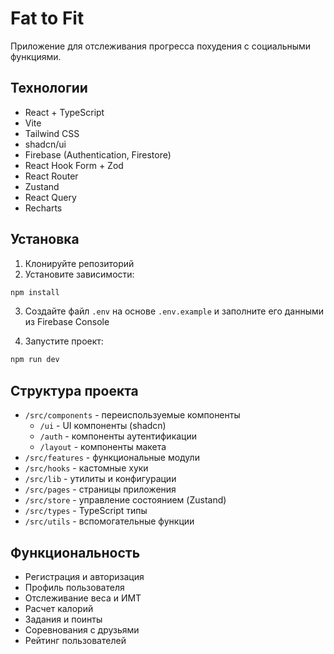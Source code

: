 # Fat to Fit

Приложение для отслеживания прогресса похудения с социальными функциями.

## Технологии

- React + TypeScript
- Vite
- Tailwind CSS
- shadcn/ui
- Firebase (Authentication, Firestore)
- React Hook Form + Zod
- React Router
- Zustand
- React Query
- Recharts

## Установка

1. Клонируйте репозиторий
2. Установите зависимости:

```bash
npm install
```

3. Создайте файл `.env` на основе `.env.example` и заполните его данными из Firebase Console

4. Запустите проект:

```bash
npm run dev
```

## Структура проекта

- `/src/components` - переиспользуемые компоненты
  - `/ui` - UI компоненты (shadcn)
  - `/auth` - компоненты аутентификации
  - `/layout` - компоненты макета
- `/src/features` - функциональные модули
- `/src/hooks` - кастомные хуки
- `/src/lib` - утилиты и конфигурации
- `/src/pages` - страницы приложения
- `/src/store` - управление состоянием (Zustand)
- `/src/types` - TypeScript типы
- `/src/utils` - вспомогательные функции

## Функциональность

- Регистрация и авторизация
- Профиль пользователя
- Отслеживание веса и ИМТ
- Расчет калорий
- Задания и поинты
- Соревнования с друзьями
- Рейтинг пользователей
